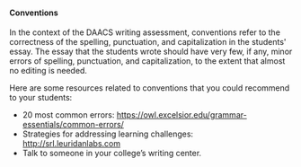 #### Conventions

In the context of the DAACS writing assessment, conventions refer to the correctness of the spelling, punctuation, and capitalization in the students' essay. The essay that the students wrote should have very few, if any, minor errors of spelling, punctuation, and capitalization, to the extent that almost no editing is needed.

Here are some resources related to conventions that you could recommend to your students:

* 20 most common errors: https://owl.excelsior.edu/grammar-essentials/common-errors/
* Strategies for addressing learning challenges: http://srl.leuridanlabs.com
* Talk to someone in your college’s writing center.
